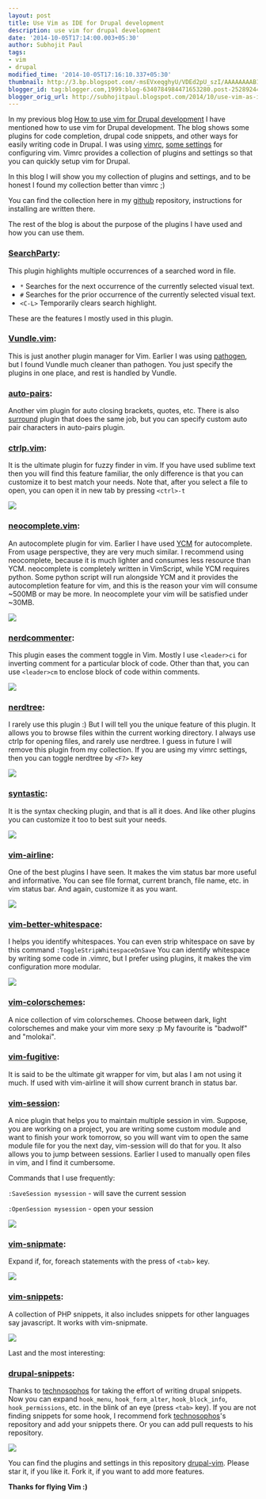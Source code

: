 ```yaml
---
layout: post
title: Use Vim as IDE for Drupal development
description: use vim for drupal development
date: '2014-10-05T17:14:00.003+05:30'
author: Subhojit Paul
tags:
- vim
- drupal
modified_time: '2014-10-05T17:16:10.337+05:30'
thumbnail: http://3.bp.blogspot.com/-msEVxeqghyU/VDEd2pU_szI/AAAAAAAAB1M/Ab3EcSiNawM/s72-c/vim-searchparty.gif
blogger_id: tag:blogger.com,1999:blog-6340784984471653280.post-2528924401164485982
blogger_orig_url: http://subhojitpaul.blogspot.com/2014/10/use-vim-as-ide-for-drupal-development.html
---
```


In my previous blog [How to use vim for Drupal development](http://subhojitpaul.blogspot.com/2013/03/how-to-use-vim-for-drupal-development.html) I have mentioned how to use vim for Drupal development. The blog shows some plugins for code completion, drupal code snippets, and other ways for easily writing code in Drupal. I was using [vimrc](https://www.drupal.org/project/vimrc), [some settings](https://www.drupal.org/node/29325) for configuring vim. Vimrc provides a collection of plugins and settings so that you can quickly setup vim for Drupal.

In this blog I will show you my collection of plugins and settings, and to be honest I found my collection better than vimrc ;)

You can find the collection here in my [github](https://github.com/subhojit777/drupal-vim) repository, instructions for installing are written there.

The rest of the blog is about the purpose of the plugins I have used and how you can use them.

### **[SearchParty](https://github.com/dahu/SearchParty):**
This plugin highlights multiple occurrences of a searched word in file.

*   `*` Searches for the next occurrence of the currently selected visual text.
*   `#` Searches for the prior occurrence of the currently selected visual text.
*   `<C-L>` Temporarily clears search highlight.

These are the features I mostly used in this plugin.

### **[Vundle.vim](https://github.com/gmarik/Vundle.vim):**
This is just another plugin manager for Vim. Earlier I was using [pathogen](https://github.com/tpope/vim-pathogen), but I found Vundle much cleaner than pathogen. You just specify the plugins in one place, and rest is handled by Vundle.

### **[auto-pairs](https://github.com/jiangmiao/auto-pairs):**
Another vim plugin for auto closing brackets, quotes, etc. There is also [surround](https://github.com/tpope/vim-surround) plugin that does the same job, but you can specify custom auto pair characters in auto-pairs plugin.

### **[ctrlp.vim](https://github.com/kien/ctrlp.vim):**
It is the ultimate plugin for fuzzy finder in vim. If you have used sublime text then you will find this feature familiar, the only difference is that you can customize it to best match your needs. Note that, after you select a file to open, you can open it in new tab by pressing `<ctrl>-t`

[![](../images/post_2/vim-ctrlp.gif)](../images/post_2/vim-ctrlp.gif)

### **[neocomplete.vim](https://github.com/Shougo/neocomplete.vim):**
An autocomplete plugin for vim. Earlier I have used [YCM](https://github.com/Valloric/YouCompleteMe) for autocomplete. From usage perspective, they are very much similar. I recommend using neocomplete, because it is much lighter and consumes less resource than YCM. neocomplete is completely written in VimScript, while YCM requires python. Some python script will run alongside YCM and it provides the autocompletion feature for vim, and this is the reason your vim will consume ~500MB or may be more. In neocomplete your vim will be satisfied under ~30MB.

[![](../images/post_2/vim-neocomplete.gif)](../images/post_2/vim-neocomplete.gif)

### **[nerdcommenter](https://github.com/scrooloose/nerdcommenter):**
This plugin eases the comment toggle in Vim. Mostly I use `<leader>ci` for inverting comment for a particular block of code. Other than that, you can use `<leader>cm` to enclose block of code within comments.

[![](../images/post_2/vim-nerdcommenter.gif)](../images/post_2/vim-nerdcommenter.gif)

### **[nerdtree](https://github.com/scrooloose/nerdtree):**
I rarely use this plugin :) But I will tell you the unique feature of this plugin. It allows you to browse files within the current working directory. I always use ctrlp for opening files, and rarely use nerdtree. I guess in future I will remove this plugin from my collection. If you are using my vimrc settings, then you can toggle nerdtree by `<F7>` key

[![](../images/post_2/vim-nerdtree.png)](../images/post_2/vim-nerdtree.png)

### **[syntastic](https://github.com/scrooloose/syntastic):**
It is the syntax checking plugin, and that is all it does. And like other plugins you can customize it too to best suit your needs.

[![](../images/post_2/vim-syntastic.gif)](../images/post_2/vim-syntastic.gif)

### **[vim-airline](https://github.com/bling/vim-airline):**
One of the best plugins I have seen. It makes the vim status bar more useful and informative. You can see file format, current branch, file name, etc. in vim status bar. And again, customize it as you want.

[![](../images/post_2/vim-vimairline.png)](../images/post_2/vim-vimairline.png)

### **[vim-better-whitespace](https://github.com/ntpeters/vim-better-whitespace):**
I helps you identify whitespaces. You can even strip whitespace on save by this command `:ToggleStripWhitespaceOnSave` You can identify whitespace by writing some code in .vimrc, but I prefer using plugins, it makes the vim configuration more modular.

[![](../images/post_2/vim-vimwhitespace.gif)](../images/post_2/vim-vimwhitespace.gif)

### **[vim-colorschemes](https://github.com/flazz/vim-colorschemes):**
A nice collection of vim colorschemes. Choose between dark, light colorschemes and make your vim more sexy :p My favourite is "badwolf" and "molokai".

### **[vim-fugitive](https://github.com/tpope/vim-fugitive):**
It is said to be the ultimate git wrapper for vim, but alas I am not using it much. If used with vim-airline it will show current branch in status bar.

### **[vim-session](https://github.com/xolox/vim-session):**
A nice plugin that helps you to maintain multiple session in vim. Suppose, you are working on a project, you are writing some custom module and want to finish your work tomorrow, so you will want vim to open the same module file for you the next day, vim-session will do that for you. It also allows you to jump between sessions. Earlier I used to manually open files in vim, and I find it cumbersome.

Commands that I use frequently:

`:SaveSession mysession` - will save the current session

`:OpenSession mysession` - open your session

[![](../images/post_2/vim-session.gif)](../images/post_2/vim-session.gif)

### **[vim-snipmate](https://github.com/garbas/vim-snipmate):**
Expand if, for, foreach statements with the press of `<tab>` key.

[![](../images/post_2/vim-snipmate.gif)](../images/post_2/vim-snipmate.gif)

### **[vim-snippets](https://github.com/honza/vim-snippets):**
A collection of PHP snippets, it also includes snippets for other languages say javascript. It works with vim-snipmate.

[![](../images/post_2/vim-snippets.gif)](../images/post_2/vim-snippets.gif)

Last and the most interesting:
### **[drupal-snippets](https://github.com/technosophos/drupal-snippets):**
Thanks to [technosophos](https://github.com/technosophos) for taking the effort of writing drupal snippets. Now you can expand `hook_menu`, `hook_form_alter`, `hook_block_info`, `hook_permissions`, etc. in the blink of an eye (press `<tab>` key). If you are not finding snippets for some hook, I recommend fork [technosophos](https://github.com/technosophos)'s repository and add your snippets there. Or you can add pull requests to his repository.

[![](../images/post_2/vim-drupalsnippets.gif)](../images/post_2/vim-drupalsnippets.gif)

You can find the plugins and settings in this repository [drupal-vim](https://github.com/subhojit777/drupal-vim). Please star it, if you like it. Fork it, if you want to add more features.

**Thanks for flying Vim :)**
